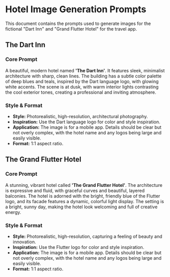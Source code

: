 # Hotel Image Generation Prompts

This document contains the prompts used to generate images for the fictional "Dart Inn" and "Grand Flutter Hotel" for the travel app.

## The Dart Inn

### Core Prompt

A beautiful, modern hotel named **'The Dart Inn'**. It features sleek, minimalist architecture with sharp, clean lines. The building has a subtle color palette of deep blues and teals, inspired by the Dart language logo, with glowing white accents. The scene is at dusk, with warm interior lights contrasting the cool exterior tones, creating a professional and inviting atmosphere.

### Style & Format

-   **Style:** Photorealistic, high-resolution, architectural photography.
-   **Inspiration:** Use the Dart language logo for color and style inspiration.
-   **Application:** The image is for a mobile app. Details should be clear but not overly complex, with the hotel name and any logos being large and easily visible.
-   **Format:** 1:1 aspect ratio.

## The Grand Flutter Hotel

### Core Prompt

A stunning, vibrant hotel called **'The Grand Flutter Hotel'**. The architecture is expressive and fluid, with graceful curves and beautiful, layered balconies. The hotel is adorned with the bright, friendly blue of the Flutter logo, and its facade features a dynamic, colorful light display. The setting is a bright, sunny day, making the hotel look welcoming and full of creative energy.

### Style & Format

-   **Style:** Photorealistic, high-resolution, capturing a feeling of beauty and innovation.
-   **Inspiration:** Use the Flutter logo for color and style inspiration.
-   **Application:** The image is for a mobile app. Details should be clear but not overly complex, with the hotel name and any logos being large and easily visible.
-   **Format:** 1:1 aspect ratio.
